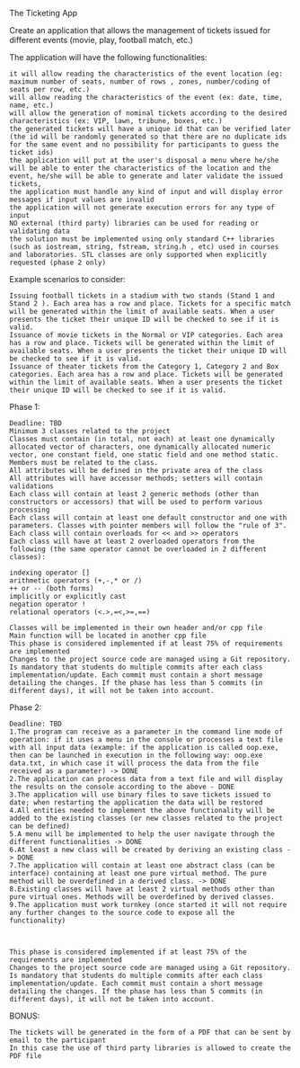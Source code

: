 The Ticketing App

Create an application that allows the management of tickets issued for different events (movie, play, football match, etc.)

The application will have the following functionalities:

    it will allow reading the characteristics of the event location (eg: maximum number of seats, number of rows , zones, number/coding of seats per row, etc.)
    will allow reading the characteristics of the event (ex: date, time, name, etc.)
    will allow the generation of nominal tickets according to the desired characteristics (ex: VIP, lawn, tribune, boxes, etc.)
    the generated tickets will have a unique id that can be verified later (the id will be randomly generated so that there are no duplicate ids for the same event and no possibility for participants to guess the ticket ids)
    the application will put at the user's disposal a menu where he/she will be able to enter the characteristics of the location and the event, he/she will be able to generate and later validate the issued tickets,
    the application must handle any kind of input and will display error messages if input values are invalid
    the application will not generate execution errors for any type of input
    NO external (third party) libraries can be used for reading or validating data
    the solution must be implemented using only standard C++ libraries (such as iostream, string, fstream, string.h , etc) used in courses and laboratories. STL classes are only supported when explicitly requested (phase 2 only)

Example scenarios to consider:

    Issuing football tickets in a stadium with two stands (Stand 1 and Stand 2 ). Each area has a row and place. Tickets for a specific match will be generated within the limit of available seats. When a user presents the ticket their unique ID will be checked to see if it is valid.
    Issuance of movie tickets in the Normal or VIP categories. Each area has a row and place. Tickets will be generated within the limit of available seats. When a user presents the ticket their unique ID will be checked to see if it is valid.
    Issuance of theater tickets from the Category 1, Category 2 and Box categories. Each area has a row and place. Tickets will be generated within the limit of available seats. When a user presents the ticket their unique ID will be checked to see if it is valid.

Phase 1:

    Deadline: TBD
    Minimum 3 classes related to the project
    Classes must contain (in total, not each) at least one dynamically allocated vector of characters, one dynamically allocated numeric vector, one constant field, one static field and one method static. Members must be related to the class.
    All attributes will be defined in the private area of ​​the class
    All attributes will have accessor methods; setters will contain validations
    Each class will contain at least 2 generic methods (other than constructors or accessors) that will be used to perform various processing
    Each class will contain at least one default constructor and one with parameters. Classes with pointer members will follow the "rule of 3".
    Each class will contain overloads for << and >> operators
    Each class will have at least 2 overloaded operators from the following (the same operator cannot be overloaded in 2 different classes):

    indexing operator []
    arithmetic operators (+,-,* or /)
    ++ or -- (both forms)
    implicitly or explicitly cast
    negation operator !
    relational operators (<.>,=<,>=,==)

    Classes will be implemented in their own header and/or cpp file
    Main function will be located in another cpp file
    This phase is considered implemented if at least 75% of requirements are implemented
    Changes to the project source code are managed using a Git repository. Is mandatory that students do multiple commits after each class implementation/update. Each commit must contain a short message detailing the changes. If the phase has less than 5 commits (in different days), it will not be taken into account.

Phase 2:

    Deadline: TBD
    1.The program can receive as a parameter in the command line mode of operation: if it uses a menu in the console or processes a text file with all input data (example: if the application is called oop.exe, then can be launched in execution in the following way: oop.exe data.txt, in which case it will process the data from the file received as a parameter) -> DONE
    2.The application can process data from a text file and will display the results on the console according to the above - DONE
    3.The application will use binary files to save tickets issued to date; when restarting the application the data will be restored
    4.All entities needed to implement the above functionality will be added to the existing classes (or new classes related to the project can be defined)
    5.A menu will be implemented to help the user navigate through the different functionalities -> DONE
    6.At least a new class will be created by deriving an existing class -> DONE
    7.The application will contain at least one abstract class (can be interface) containing at least one pure virtual method. The pure method will be overdefined in a derived class. -> DONE
    8.Existing classes will have at least 2 virtual methods other than pure virtual ones. Methods will be overdefined by derived classes.
    9.The application must work turnkey (once started it will not require any further changes to the source code to expose all the functionality)


    
    This phase is considered implemented if at least 75% of the requirements are implemented
    Changes to the project source code are managed using a Git repository. Is mandatory that students do multiple commits after each class implementation/update. Each commit must contain a short message detailing the changes. If the phase has less than 5 commits (in different days), it will not be taken into account.

BONUS:

    The tickets will be generated in the form of a PDF that can be sent by email to the participant
    In this case the use of third party libraries is allowed to create the PDF file
